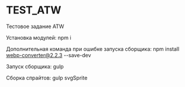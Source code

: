 # TEST_ATW

Тестовое задание ATW

Установка модулей:
    npm i

Дополнительная команда при ошибке запуска сборщика:
    npm install webp-converter@2.2.3 --save-dev

Запуск сборщика:
    gulp 

Сборка спрайтов: gulp svgSprite

